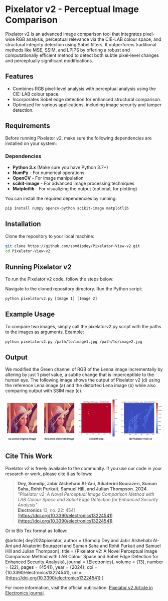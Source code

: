 # Pixelator v2 - Perceptual Image Comparison

Pixelator v2 is an advanced image comparison tool that integrates pixel-wise RGB analysis, perceptual relevance via the CIE-LAB colour space, and structural integrity detection using Sobel filters. It outperforms traditional methods like MSE, SSIM, and LPIPS by offering a robust and computationally efficient method to detect both subtle pixel-level changes and perceptually significant modifications.

## Features
- Combines RGB pixel-level analysis with perceptual analysis using the CIE-LAB colour space.
- Incorporates Sobel edge detection for enhanced structural comparison.
- Optimized for various applications, including image security and tamper detection.
  
## Requirements
Before running Pixelator v2, make sure the following dependencies are installed on your system:

### Dependencies
- **Python 3.x** (Make sure you have Python 3.7+)
- **NumPy** - For numerical operations
- **OpenCV** - For image manipulation
- **scikit-image** - For advanced image processing techniques
- **Matplotlib** - For visualizing the output (optional, for plotting)

You can install the required dependencies by running:

```bash
pip install numpy opencv-python scikit-image matplotlib
```

## Installation
Clone the repository to your local machine:

```bash
git clone https://github.com/somdipdey/Pixelator-View-v2.git
cd Pixelator-View-v2
```

## Running Pixelator v2

To run the Pixelator v2 code, follow the steps below:

Navigate to the cloned repository directory.
Run the Python script:

```bash
python pixelatorv2.py [Image 1] [Image 2]
```

## Example Usage

To compare two images, simply call the pixelatorv2.py script with the paths to the images as arguments. Example:

```bash
python pixelatorv2.py /path/to/image1.jpg /path/to/image2.jpg
```

## Output

We modified the Green channel of RGB of the Lenna image incrementally by altering by just 1 pixel value, a subtle change that is imperceptible to the human eye. The following image shows the output of Pixelator v2 (d) using the reference Lena image (a) and the distorted Lena image (b) while also comparing output with SSIM map (c).

![Highlighting differences between distorted Lenna and reference Lenna images using SSIM and Pixelator v2. (a) Is the unaltered original Lenna image; (b) is the altered Lenna image where the Green channel was incrementally altered by just 1 pixel value; (c) SSIM Map showing the differences between the original and the altered image; (d) Pixelator View v2 showing the differences between the original and the altered image.](https://github.com/somdipdey/Pixelator-View-v2/blob/main/figures/Pixelator-v2-Comparison.png?raw=true)

## Cite This Work

Pixelator v2 is freely available to the community. If you use our code in your research or work, please cite it as follows:

> **Dey, Somdip, Jabir Alshehabi Al-Ani, Aikaterini Bourazeri, Suman Saha, Rohit Purkait, Samuel Hill, and Julian Thompson. 2024.**  
> *"Pixelator v2: A Novel Perceptual Image Comparison Method with LAB Colour Space and Sobel Edge Detection for Enhanced Security Analysis"*  
> **Electronics** 13, no. 22: 4541.  
> [https://doi.org/10.3390/electronics13224541](https://doi.org/10.3390/electronics13224541)

Or in Bib Tex format as follow:

@article{
dey2024pixelator, author = {Somdip Dey and Jabir Alshehabi Al-Ani and Aikaterini Bourazeri and Suman Saha and Rohit Purkait and Samuel Hill and Julian Thompson}, title = {Pixelator v2: A Novel Perceptual Image Comparison Method with LAB Colour Space and Sobel Edge Detection for Enhanced Security Analysis}, journal = {Electronics}, volume = {13}, number = {22}, pages = {4541}, year = {2024}, doi = {10.3390/electronics13224541}, url = {https://doi.org/10.3390/electronics13224541} 
}

For more information, visit the official publication: [Pixelator v2 Article in Electronics journal](https://www.mdpi.com/2079-9292/13/22/4541).
